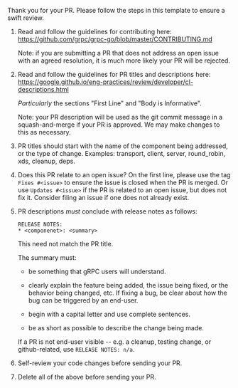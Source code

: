 Thank you for your PR.  Please follow the steps in this template to ensure a
swift review.

1. Read and follow the guidelines for contributing here:
   https://github.com/grpc/grpc-go/blob/master/CONTRIBUTING.md

   Note: if you are submitting a PR that does not address an open issue with an
   agreed resolution, it is much more likely your PR will be rejected.

2. Read and follow the guidelines for PR titles and descriptions here:
   https://google.github.io/eng-practices/review/developer/cl-descriptions.html

   *Particularly* the sections "First Line" and "Body is Informative".

   Note: your PR description will be used as the git commit message in a
   squash-and-merge if your PR is approved.  We may make changes to this as
   necessary.

3. PR titles should start with the name of the component being addressed, or the
   type of change.  Examples: transport, client, server, round_robin, xds,
   cleanup, deps.

4. Does this PR relate to an open issue?  On the first line, please use the tag
   `Fixes #<issue>` to ensure the issue is closed when the PR is merged.  Or use
   `Updates #<issue>` if the PR is related to an open issue, but does not fix
   it.  Consider filing an issue if one does not already exist.

5. PR descriptions *must* conclude with release notes as follows:

   ```
   RELEASE NOTES:
   * <componenet>: <summary>
   ```

   This need not match the PR title.

   The summary must:

   * be something that gRPC users will understand.

   * clearly explain the feature being added, the issue being fixed, or the
     behavior being changed, etc.  If fixing a bug, be clear about how the bug
     can be triggered by an end-user.

   * begin with a capital letter and use complete sentences.

   * be as short as possible to describe the change being made.

   If a PR is not end-user visible -- e.g. a cleanup, testing change, or
   github-related, use `RELEASE NOTES: n/a`.

6. Self-review your code changes before sending your PR.

7. Delete all of the above before sending your PR.